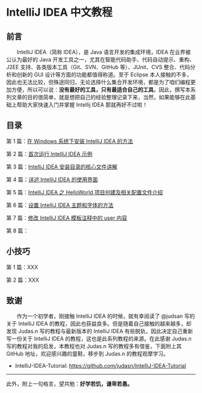 # IntelliJ IDEA 中文教程

## 前言

　　IntelliJ IDEA（简称 IDEA），是 Java 语言开发的集成环境，IDEA 在业界被公认为最好的 Java 开发工具之一，尤其在智能代码助手、代码自动提示、重构、J2EE 支持、各类版本工具（Git、SVN、GitHub 等）、JUnit、CVS 整合、代码分析和创新的 GUI 设计等方面的功能都值得称道。至于 Eclipse 本人接触的不多，因此也无法比较，但殊途同归，无论选择什么集合开发环境，都是为了咱们编程更加方便，所以可以说：**没有最好的工具，只有最适合自己的工具**。因此，撰写本系列文章的目的很简单，就是想把自己的经验整理记录下来，当然，如果能够在此基础上帮助大家快速入门并掌握 Intellij IDEA 那就再好不过啦！


## 目录

第 1 篇：[在 Windows 系统下安装 IntelliJ IDEA 的方法](https://github.com/guobinhit/intellij-idea-tutorial/blob/master/articles-of-idea/install-intellij-idea-on-windows.md)

第 2 篇：[首次运行 IntelliJ IDEA 示例](https://github.com/guobinhit/intellij-idea-tutorial/blob/master/articles-of-idea/first-run-idea.md)

第 3 篇：[IntelliJ IDEA 安装目录的核心文件讲解](https://github.com/guobinhit/intellij-idea-tutorial/blob/master/articles-of-idea/core-file-talk.md)

第 4 篇：[详述 IntelliJ IDEA 的使用界面](https://github.com/guobinhit/intellij-idea-tutorial/blob/master/articles-of-idea/use-face.md)

第 5 篇：[IntelliJ IDEA 之 HelloWorld 项目创建及相关配置文件介绍](https://github.com/guobinhit/intellij-idea-tutorial/blob/master/articles-of-idea/hello-world.md)

第 6 篇：[设置 IntelliJ IDEA 主题和字体的方法](https://github.com/guobinhit/intellij-idea-tutorial/blob/master/articles-of-idea/theme-and-font.md)

第 7 篇：[修改 IntelliJ IDEA 模板注释中的 user 内容](https://github.com/guobinhit/intellij-idea-tutorial/blob/master/articles-of-idea/modify-user-template.md)

第 8 篇：

## 小技巧

第 1 篇：XXX

第 2 篇：XXX

## 致谢

　　作为一个初学者，刚接触 IntelliJ IDEA 的时候，就有幸阅读了 @judsan 写的关于 IntelliJ IDEA 的教程，因此也获益良多。但是随着自己接触的越来越多，却发现 Judas.n 写的教程与最新版本的 IntelliJ IDEA 有些脱轨，因此决定自己重新写一份关于 IntelliJ IDEA 的教程，这也是此系列教程的来源。在此感谢 Judas.n 写的教程对我的启发，本教程也对 Judas.n 写的教程多有借鉴，下面附上其 GitHub 地址，欢迎感兴趣的童鞋，移步到 Judas.n 的教程观摩学习。

- IntelliJ-IDEA-Tutorial: https://github.com/judasn/IntelliJ-IDEA-Tutorial 


----------
此外，附上一句格言，望共勉：**好学若饥，谦卑若愚。**



